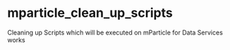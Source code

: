 # mparticle_clean_up_scripts
Cleaning up Scripts which will be executed on mParticle for Data Services works
